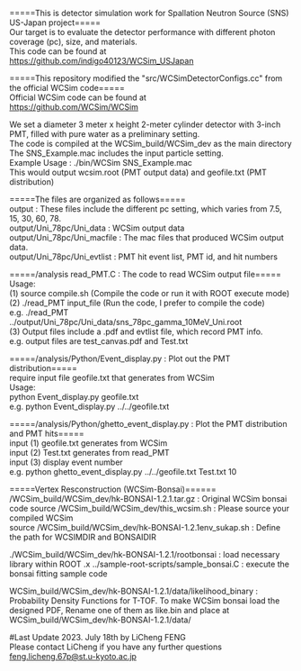 =====This is detector simulation work for Spallation Neutron Source (SNS) US-Japan project=====  
Our target is to evaluate the detector performance with different photon coverage (pc), size, and materials.  
This code can be found at   
https://github.com/indigo40123/WCSim_USJapan  

=====This repository modified the "src/WCSimDetectorConfigs.cc" from the official WCSim code=====  
Official WCSim code can be found at  
https://github.com/WCSim/WCSim  

We set a diameter 3 meter x height 2-meter cylinder detector with 3-inch PMT, filled with pure water as a preliminary setting.  
The code is compiled at the WCSim_build/WCSim_dev as the main directory  
The SNS_Example.mac includes the input particle setting.  
Example Usage :  ./bin/WCSim SNS_Example.mac  
This would output wcsim.root (PMT output data) and geofile.txt (PMT distribution)  


=====The files are organized as follows=====  
output : These files include the different pc setting, which varies from 7.5, 15, 30, 60, 78.  
output/Uni_78pc/Uni_data : WCSim output data  
output/Uni_78pc/Uni_macfile : The mac files that produced WCSim output data.  
output/Uni_78pc/Uni_evtlist : PMT hit event list, PMT id, and hit numbers  

=====/analysis read_PMT.C : The code to read WCSim output file=====  
Usage:  
(1) source compile.sh (Compile the code or run it with ROOT execute mode)  
(2) ./read_PMT input_file (Run the code, I prefer to compile the code)                                  
e.g. ./read_PMT ../output/Uni_78pc/Uni_data/sns_78pc_gamma_10MeV_Uni.root  
(3) Output files include a .pdf and evtlist file, which record PMT info.  
e.g. output files are test_canvas.pdf and Test.txt  

=====/analysis/Python/Event_display.py : Plot out the PMT distribution=====  
require input file geofile.txt that generates from WCSim  
Usage:  
python Event_display.py geofile.txt  
e.g. python Event_display.py ../../geofile.txt  

=====/analysis/Python/ghetto_event_display.py : Plot the PMT distribution and PMT hits=====  
input (1) geofile.txt generates from WCSim  
input (2) Test.txt generates from read_PMT  
input (3) display event number  
e.g. python ghetto_event_display.py ../../geofile.txt Test.txt 10  

=====Vertex Resconstruction (WCSim-Bonsai)======  
/WCSim_build/WCSim_dev/hk-BONSAI-1.2.1.tar.gz : Original WCSim bonsai code
 source /WCSim_build/WCSim_dev/this_wcsim.sh : Please source your compiled WCSim  
 source /WCSim_build/WCSim_dev/hk-BONSAI-1.2.1env_sukap.sh : Define the path for WCSIMDIR and BONSAIDIR 
 
./WCSim_build/WCSim_dev/hk-BONSAI-1.2.1/rootbonsai : load necessary library within ROOT 
.x ../sample-root-scripts/sample_bonsai.C : execute the bonsai fitting sample code 
 
WCSim_build/WCSim_dev/hk-BONSAI-1.2.1/data/likelihood_binary : Probability Density Functions for T-TOF. 
To make WCSim bonsai load the designed PDF, Rename one of them as like.bin and place at WCSim_build/WCSim_dev/hk-BONSAI-1.2.1/data/  
 
 
#Last Update 2023. July 18th by LiCheng FENG  
Please contact LiCheng if you have any further questions  
feng.licheng.67p@st.u-kyoto.ac.jp  
